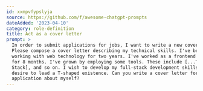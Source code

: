 ```yaml
---
id: xxmpvfypslyja
source: https://github.com/f/awesome-chatgpt-prompts
dateAdded: '2023-04-10'
category: role-definition
title: Act as a cover letter
prompt: >
  In order to submit applications for jobs, I want to write a new cover letter.
  Please compose a cover letter describing my technical skills. I've been
  working with web technology for two years. I've worked as a frontend developer
  for 8 months. I've grown by employing some tools. These include [...Tech
  Stack], and so on. I wish to develop my full-stack development skills. I
  desire to lead a T-shaped existence. Can you write a cover letter for a job
  application about myself?
---
```

